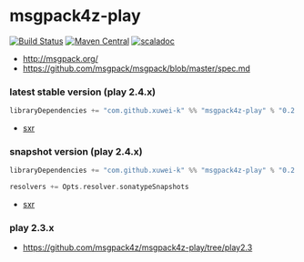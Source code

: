 # msgpack4z-play

[![Build Status](https://secure.travis-ci.org/msgpack4z/msgpack4z-play.png?branch=master)](http://travis-ci.org/msgpack4z/msgpack4z-play)
[![Maven Central](https://maven-badges.herokuapp.com/maven-central/com.github.xuwei-k/msgpack4z-play_2.11/badge.svg)](https://maven-badges.herokuapp.com/maven-central/com.github.xuwei-k/msgpack4z-play_2.11)
[![scaladoc](http://javadoc-badge.appspot.com/com.github.xuwei-k/msgpack4z-play_2.11.svg?label=scaladoc)](http://javadoc-badge.appspot.com/com.github.xuwei-k/msgpack4z-play_2.11)

- <http://msgpack.org/>
- <https://github.com/msgpack/msgpack/blob/master/spec.md>


### latest stable version (play 2.4.x)

```scala
libraryDependencies += "com.github.xuwei-k" %% "msgpack4z-play" % "0.2.0"
```

- [sxr](https://oss.sonatype.org/service/local/repositories/releases/archive/com/github/xuwei-k/msgpack4z-play_2.11/0.2.0/msgpack4z-play_2.11-0.2.0-sxr.jar/!/index.html)

### snapshot version (play 2.4.x)

```scala
libraryDependencies += "com.github.xuwei-k" %% "msgpack4z-play" % "0.2.1-SNAPSHOT"

resolvers += Opts.resolver.sonatypeSnapshots
```

- [sxr](https://oss.sonatype.org/service/local/repositories/snapshots/archive/com/github/xuwei-k/msgpack4z-play_2.11/0.2.1-SNAPSHOT/msgpack4z-play_2.11-0.2.1-SNAPSHOT-sxr.jar/!/index.html)


### play 2.3.x

- <https://github.com/msgpack4z/msgpack4z-play/tree/play2.3>
